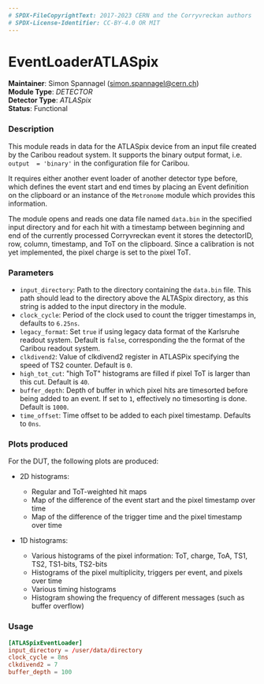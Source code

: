 ```yaml
---
# SPDX-FileCopyrightText: 2017-2023 CERN and the Corryvreckan authors
# SPDX-License-Identifier: CC-BY-4.0 OR MIT
---
```

# EventLoaderATLASpix
**Maintainer**: Simon Spannagel (<simon.spannagel@cern.ch>)  
**Module Type**: *DETECTOR*  
**Detector Type**: *ATLASpix*  
**Status**: Functional

### Description
This module reads in data for the ATLASpix device from an input file created by the Caribou readout system. It supports the binary output format, i.e. `output  = 'binary'` in the configuration file for Caribou.

It requires either another event loader of another detector type before, which defines the event start and end times by placing an Event definition on the clipboard or an instance of the `Metronome` module which provides this information.

The module opens and reads one data file named `data.bin` in the specified input directory and for each hit with a timestamp between beginning and end of the currently processed Corryvreckan event it stores the detectorID, row, column, timestamp, and ToT on the clipboard.
Since a calibration is not yet implemented, the pixel charge is set to the pixel ToT.

### Parameters
* `input_directory`: Path to the directory containing the `data.bin` file. This path should lead to the directory above the ALTASpix directory, as this string is added to the input directory in the module.
* `clock_cycle`: Period of the clock used to count the trigger timestamps in, defaults to `6.25ns`.
* `legacy_format`: Set `true` if using legacy data format of the Karlsruhe readout system. Default is `false`, corresponding the the format of the Caribou readout system.
* `clkdivend2`: Value of clkdivend2 register in ATLASPix specifying the speed of TS2 counter. Default is `0`.
* `high_tot_cut`: "high ToT" histograms are filled if pixel ToT is larger than this cut. Default is `40`.
* `buffer_depth`: Depth of buffer in which pixel hits are timesorted before being added to an event. If set to `1`, effectively no timesorting is done. Default is `1000`.
* `time_offset`: Time offset to be added to each pixel timestamp. Defaults to `0ns`.

### Plots produced

For the DUT, the following plots are produced:

* 2D histograms:
    * Regular and ToT-weighted hit maps
    * Map of the difference of the event start and the pixel timestamp over time
    * Map of the difference of the trigger time and the pixel timestamp over time

* 1D histograms:
    * Various histograms of the pixel information: ToT, charge, ToA, TS1, TS2, TS1-bits, TS2-bits
    * Histograms of the pixel multiplicity, triggers per event, and pixels over time
    * Various timing histograms
    * Histogram showing the frequency of different messages (such as buffer overflow)

### Usage
```toml
[ATLASpixEventLoader]
input_directory = /user/data/directory
clock_cycle = 8ns
clkdivend2 = 7
buffer_depth = 100
```
